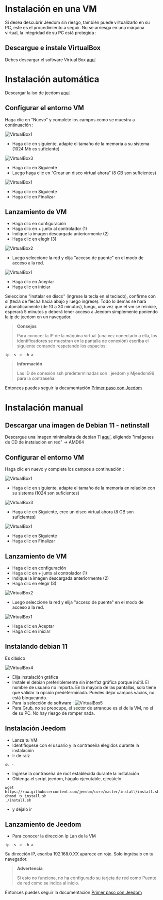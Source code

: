 # Instalación en una VM

Si desea descubrir Jeedom sin riesgo, también puede virtualizarlo en su PC, este es el procedimiento a seguir. No se arriesga en una máquina virtual, la integridad de su PC está protegida :

## Descargue e instale VirtualBox

Debes descargar el software Virtual Box [aquí](https://www.virtualbox.org/wiki/Downloads)

# Instalación automática

Descargar la iso de jeedom [aquí](https://images.jeedom.com/x86-64/).

## Configurar el entorno VM

Haga clic en "Nuevo" y complete los campos como se muestra a continuación :

![VirtualBox1](images/VM1.png)

-   Haga clic en siguiente, adapte el tamaño de la memoria a su sistema (1024 Mb es suficiente)

![VirtualBox3](images/VM2.png)

-   Haga clic en Siguiente
-   Luego haga clic en “Crear un disco virtual ahora” (8 GB son suficientes)

![VirtualBox1](images/VM3.png)

-   Haga clic en Siguiente
-   Haga clic en Finalizar

## Lanzamiento de VM

-   Haga clic en configuración
-   Haga clic en + junto al controlador (1)
-   Indique la imagen descargada anteriormente (2)
-   Haga clic en elegir (3)

![VirtualBox2](images/VM5.png)


-   Luego seleccione la red y elija "acceso de puente" en el modo de acceso a la red.
  
![VirtualBox1](images/VM6.png)

-   Haga clic en Aceptar
-   Haga clic en iniciar

Seleccione "Instalar en disco" (ingrese la tecla en el teclado), confirme con sí (tecla de flecha hacia abajo y luego ingrese). Todo lo demás se hará automáticamente (de 10 a 30 minutos), luego, una vez que el vm se reinicie, esperará 5 minutos y deberá tener acceso a Jeedom simplemente poniendo la ip de jeedom en un navegador.

>**Consejos**
>
>Para conocer la IP de la máquina virtual (una vez conectado a ella, los identificadores se muestran en la pantalla de conexión) escriba el siguiente comando respetando los espacios: 
````
ip -s -c -h a
````

> **Información**
>
> Las ID de conexión ssh predeterminadas son : jeedom y Mjeedom96 para la contraseña 

Entonces puedes seguir la documentación [Primer paso con Jeedom](https://doc.jeedom.com/es_ES/premiers-pas/index)

# Instalación manual

## Descargar una imagen de Debian 11 - netinstall

Descargue una imagen minimalista de debian 11 [aquí](https://www.debian.org/releases/bullseye/debian-installer/), eligiendo "imágenes de CD de instalación en red" -> AMD64

## Configurar el entorno VM

Haga clic en nuevo y complete los campos a continuación :

![VirtualBox1](images/VM1.png)

-   Haga clic en siguiente, adapte el tamaño de la memoria en relación con su sistema (1024 son suficientes)

![VirtualBox3](images/VM2.png)

-   Haga clic en Siguiente, cree un disco virtual ahora (8 GB son suficientes)

![VirtualBox1](images/VM3.png)

-   Haga clic en Siguiente
-   Haga clic en Finalizar

## Lanzamiento de VM

-   Haga clic en configuración
-   Haga clic en + junto al controlador (1)
-   Indique la imagen descargada anteriormente (2)
-   Haga clic en elegir (3)

![VirtualBox2](images/VM5.png)


-   Luego seleccione la red y elija "acceso de puente" en el modo de acceso a la red.
  
![VirtualBox1](images/VM6.png)

-   Haga clic en Aceptar
-   Haga clic en iniciar

## Instalando debian 11

Es clásico

![VirtualBox4](images/VirtualBox4.PNG)

-   Elija instalación gráfica
-   Instale el debian preferiblemente sin interfaz gráfica porque inútil. El nombre de usuario no importa. En la mayoría de las pantallas, solo tiene que validar la opción predeterminada. Puedes dejar campos vacíos, no está bloqueando.
-   Para la selección de software :
![VirtualBox5](images/VirtualBox5.PNG)
-   Para Grub, no se preocupe, el sector de arranque es el de la VM, no el de su PC. No hay riesgo de romper nada.

## Instalación Jeedom

-   Lanza tu VM
-   Identifíquese con el usuario y la contraseña elegidos durante la instalación
-   Ir de raíz

``su -``

-   Ingrese la contraseña de root establecida durante la instalación
-   Obtenga el script jeedom, hágalo ejecutable, ejecútelo

````
wget https://raw.githubusercontent.com/jeedom/core/master/install/install.sh
chmod +x install.sh
./install.sh
````

-   y déjalo ir

## Lanzamiento de Jeedom

-   Para conocer la dirección Ip Lan de la VM

````
ip -s -c -h a
````

Su dirección IP, escriba 192.168.0.XX aparece en rojo. Solo ingrésalo en tu navegador.

> **Advertencia**
>
> Si esto no funciona, no ha configurado su tarjeta de red como Puente de red como se indica al inicio.

Entonces puedes seguir la documentación [Primer paso con Jeedom](https://doc.jeedom.com/es_ES/premiers-pas/index)
